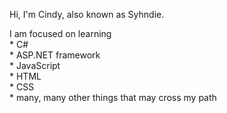 Hi, I'm Cindy, also known as Syhndie. 

I am focused on learning  
	* C#  
	* ASP.NET framework  
	* JavaScript  
	* HTML  
	* CSS  
	* many, many other things that may cross my path 

<!---
syhndie/syhndie is a ✨ special ✨ repository because its `README.md` (this file) appears on your GitHub profile.
You can click the Preview link to take a look at your changes.
--->

